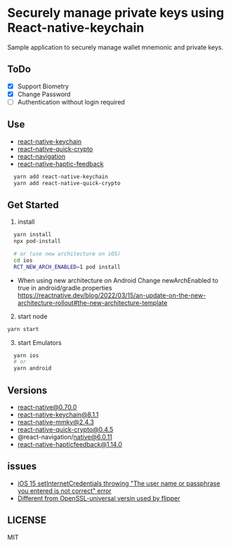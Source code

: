 # Securely manage private keys using React-native-keychain

Sample application to securely manage wallet mnemonic and private keys.

## ToDo

- [x] Support Biometry
- [x] Change Password
- [ ] Authentication without login required

## Use

- [react-native-keychain](https://github.com/oblador/react-native-keychain)
- [react-native-quick-crypto](https://github.com/margelo/react-native-quick-crypto)
- [react-navigation](https://reactnavigation.org/)
- [react-native-haptic-feedback](https://github.com/junina-de/react-native-haptic-feedback)

```zsh
  yarn add react-native-keychain
  yarn add react-native-quick-crypto
```

## Get Started

1. install

```zsh
  yarn install
  npx pod-install

  # or (use new architecture on iOS)
  cd ios
  RCT_NEW_ARCH_ENABLED=1 pod install
```

- When using new architecture on Android Change newArchEnabled to true in android/gradle.properties https://reactnative.dev/blog/2022/03/15/an-update-on-the-new-architecture-rollout#the-new-architecture-template

2. start node

```zsh
yarn start
```

3. start Emulators

```zsh
  yarn ios
  # or
  yarn android
```

## Versions

- react-native@0.70.0
- react-native-keychain@8.1.1
- react-native-mmkv@2.4.3
- react-native-quick-crypto@0.4.5
- @react-navigation/native@6.0.11
- react-native-hapticfeedback@1.14.0

## issues

- [iOS 15 setInternetCredentials throwing "The user name or passphrase you entered is not correct" error](https://github.com/oblador/react-native-keychain/issues/509)
- [Different from OpenSSL-universal versin used by flipper](https://github.com/margelo/react-native-quick-crypto/issues/77#issuecomment-1201192055)

## LICENSE

MIT
